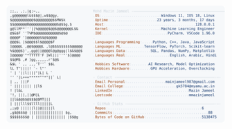<picture>
  <source srcset="https://raw.githubusercontent.com/mmazinjameel/mmazinjameel/main/dark_mode.svg?v=1740184963" media="(prefers-color-scheme: dark)">
  <img src="https://raw.githubusercontent.com/mmazinjameel/mmazinjameel/main/light_mode.svg?v=1740184963">
</picture>
